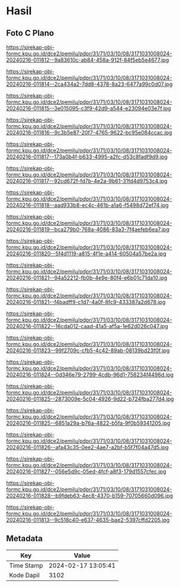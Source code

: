 # Hasil

## Foto C Plano

https://sirekap-obj-formc.kpu.go.id/dce2/pemilu/pdpr/31/71/03/10/08/3171031008024-20240216-011812--9a83610c-ab84-458a-912f-84f5eb5e4677.jpg

https://sirekap-obj-formc.kpu.go.id/dce2/pemilu/pdpr/31/71/03/10/08/3171031008024-20240216-011814--2ca434a2-7dd8-4378-8a23-6477a99c0d07.jpg

https://sirekap-obj-formc.kpu.go.id/dce2/pemilu/pdpr/31/71/03/10/08/3171031008024-20240216-011815--3e015095-c3f9-42d9-a544-e23094e03e7f.jpg

https://sirekap-obj-formc.kpu.go.id/dce2/pemilu/pdpr/31/71/03/10/08/3171031008024-20240216-011816--9c3b5e87-20f7-4765-9622-bc95e084ccac.jpg

https://sirekap-obj-formc.kpu.go.id/dce2/pemilu/pdpr/31/71/03/10/08/3171031008024-20240216-011817--173a0b4f-b633-4995-a2fc-d53c8fadf9d9.jpg

https://sirekap-obj-formc.kpu.go.id/dce2/pemilu/pdpr/31/71/03/10/08/3171031008024-20240216-011817--92cd672f-fd7b-4e2a-9b61-31fd4d9753c4.jpg

https://sirekap-obj-formc.kpu.go.id/dce2/pemilu/pdpr/31/71/03/10/08/3171031008024-20240216-011818--aad933b8-ec4c-461b-a1a6-f5498d72ef74.jpg

https://sirekap-obj-formc.kpu.go.id/dce2/pemilu/pdpr/31/71/03/10/08/3171031008024-20240216-011819--bca279b0-768a-4086-83a3-7f4aefeb6ea7.jpg

https://sirekap-obj-formc.kpu.go.id/dce2/pemilu/pdpr/31/71/03/10/08/3171031008024-20240216-011820--5f4d1119-a815-4f1e-a414-60504a57be2a.jpg

https://sirekap-obj-formc.kpu.go.id/dce2/pemilu/pdpr/31/71/03/10/08/3171031008024-20240216-011821--94a52212-fb0b-4e9e-80f4-e6b01c71da10.jpg

https://sirekap-obj-formc.kpu.go.id/dce2/pemilu/pdpr/31/71/03/10/08/3171031008024-20240216-011821--f4badff9-c1d7-4a0f-8fc9-433387a2d678.jpg

https://sirekap-obj-formc.kpu.go.id/dce2/pemilu/pdpr/31/71/03/10/08/3171031008024-20240216-011822--16cda012-caad-41a5-af5a-1e62d026c047.jpg

https://sirekap-obj-formc.kpu.go.id/dce2/pemilu/pdpr/31/71/03/10/08/3171031008024-20240216-011823--99f2709c-cfb5-4c42-89ab-08139bd23f0f.jpg

https://sirekap-obj-formc.kpu.go.id/dce2/pemilu/pdpr/31/71/03/10/08/3171031008024-20240216-011824--0d346e79-2799-4cdb-96d1-758234f4496d.jpg

https://sirekap-obj-formc.kpu.go.id/dce2/pemilu/pdpr/31/71/03/10/08/3171031008024-20240216-011825--2873009e-5c04-4926-9d22-b724fba277d4.jpg

https://sirekap-obj-formc.kpu.go.id/dce2/pemilu/pdpr/31/71/03/10/08/3171031008024-20240216-011825--6851a29a-b76a-4822-b5fa-9f0b59341205.jpg

https://sirekap-obj-formc.kpu.go.id/dce2/pemilu/pdpr/31/71/03/10/08/3171031008024-20240216-011826--afa43c35-0ee2-4ae7-a2bf-b5f7f04a47d5.jpg

https://sirekap-obj-formc.kpu.go.id/dce2/pemilu/pdpr/31/71/03/10/08/3171031008024-20240216-011827--056e5d9c-05ed-4fcf-a8f3-179d1557cfec.jpg

https://sirekap-obj-formc.kpu.go.id/dce2/pemilu/pdpr/31/71/03/10/08/3171031008024-20240216-011828--b9fdeb63-4ec8-4370-b159-70705660d096.jpg

https://sirekap-obj-formc.kpu.go.id/dce2/pemilu/pdpr/31/71/03/10/08/3171031008024-20240216-011813--9c518c40-e637-4635-bae2-5397cffd2205.jpg


## Metadata

| Key        | Value               |
| ---------- | ------------------- |
| Time Stamp | 2024-02-17 13:05:41 |
| Kode Dapil | 3102                |



